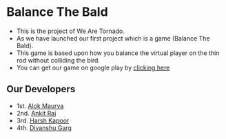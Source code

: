 # Balance The Bald
- This is the project of We Are Tornado.
- As we have launched our first project which is a game (Balance The Bald).
- This game is based upon how you balance the virtual player on the thin rod without colliding the bird.
- You can get our game on google play by [clicking here](https://play.google.com/store/apps/details?id=com.Tornado.BalancingtheBald)
## Our Developers
- 1st. [Alok Maurya](https://github.com/crazyalok)
- 2nd. [Ankit Raj](https://github.com/ankit039)
- 3rd. [Harsh Kapoor]()
- 4th. [Divanshu Garg]()
